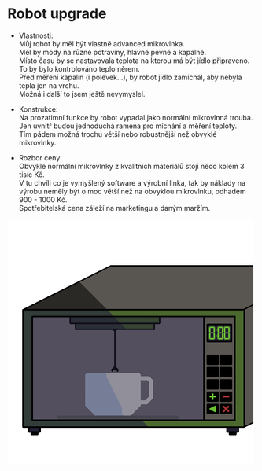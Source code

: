 # Robot upgrade  

- Vlastnosti:  
    Můj robot by měl být vlastně advanced mikrovlnka.  
    Měl by mody na různé potraviny, hlavně pevné a kapalné.  
    Místo času by se nastavovala teplota na kterou má být jídlo připraveno.  
    To by bylo kontrolováno teploměrem.  
    Před měření kapalin (i polévek...), by robot jídlo zamíchal, aby nebyla tepla jen na vrchu.  
    Možná i další to jsem ještě nevymyslel.

- Konstrukce:  
    Na prozatimní funkce by robot vypadal jako normální mikrovlnná trouba.  
    Jen uvnitř budou jednoduchá ramena pro míchání a měření teploty.  
    Tím pádem možná trochu větší nebo robustnější než obvyklé mikrovlnky.

- Rozbor ceny:  
    Obvyklé normální mikrovlnky z kvalitních materiálů stojí něco kolem 3 tisíc Kč.  
    V tu chvíli co je vymyšlený software a výrobní linka, tak by náklady na výrobu neměly být o moc větší než na obvyklou mikrovlnku, odhadem 900 - 1000 Kč.  
    Spotřebitelská cena záleží na marketingu a daným maržím.

![text](microwaveHmm.png)
